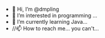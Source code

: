 - 👋 Hi, I’m @dmpling
- 👀 I’m interested in programming ...
- 🌱 I’m currently learning Java...
- //📫 How to reach me...   you can't...

<!---
dmpling/dmpling is a ✨ special ✨ repository because its `README.md` (this file) appears on your GitHub profile.
You can click the Preview link to take a look at your changes.
--->
